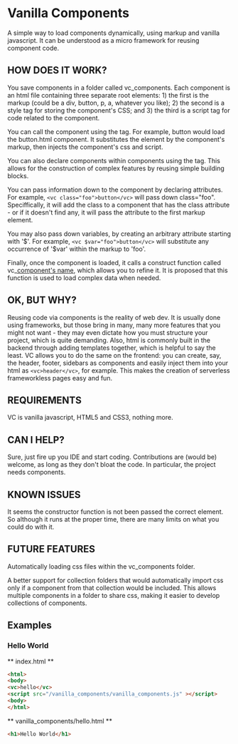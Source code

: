 # Vanilla Components
A simple way to load components dynamically, using markup and vanilla
javascript. It can be understood as a micro framework for reusing component
code.

## HOW DOES IT WORK?

You save components in a folder called vc_components. Each component is an html
file containing three separate root elements: 1) the first is the markup (could
be a div, button, p, a, whatever you like); 2) the second is a style tag for
storing the component's CSS; and 3) the third is a script tag for code related
to the component.

You can call the component using the <vc> tag. For example, <vc>button</vc>
would load the button.html component. It substitutes the <vc> element by the
component's markup, then injects the component's css and script.

You can also declare components within components using the <vc> tag. This
allows for the construction of complex features by reusing simple building
blocks.

You can pass information down to the component by declaring attributes. For
example, `<vc class="foo">button</vc>` will pass down class="foo". Speciffically,
it will add the class to a component that has the class attribute - or if it
doesn't find any, it will pass the attribute to the first markup element.

You may also pass down variables, by creating an arbitrary attribute starting
with '$'. For example, `<vc $var="foo">button</vc>` will substitute any
occurrence of '$var' within the markup to 'foo'.

Finally, once the component is loaded, it calls a construct function called
vc_[component's name](), which allows you to refine it. It is proposed that
this function is used to load complex data when needed.

## OK, BUT WHY?

Reusing code via components is the reality of web dev. It is usually done using
frameworks, but those bring in many, many more features that you might not want - 
they may even dictate how you must structure your project, which is quite
demanding. Also, html is commonly built in the backend through adding templates
together, which is helpful to say the least. VC allows you to do the same on
the frontend: you can create, say, the header, footer, sidebars as components
and easily inject them into your html as `<vc>header</vc>`, for example. This
makes the creation of serverless frameworkless pages easy and fun.

## REQUIREMENTS

VC is vanilla javascript, HTML5 and CSS3, nothing more.

## CAN I HELP?

Sure, just fire up you IDE and start coding. Contributions are (would be)
welcome, as long as they don't bloat the code. In particular, the project needs
components.

## KNOWN ISSUES

It seems the constructor function is not been passed the correct element. So
although it runs at the proper time, there are many limits on what you could do
with it.


## FUTURE FEATURES

Automatically loading css files within the vc_components folder.

A better support for collection folders that would automatically import css
only if a component from that collection would be included. This allows
multiple components in a folder to share css, making it easier to develop
collections of components.


## Examples

### Hello World

** index.html **

```html
<html>
<body>
<vc>hello</vc>
<script src="/vanilla_components/vanilla_components.js" ></script>
<body>
</html>
```

** vanilla_components/hello.html **

```html
<h1>Hello World</h1>
```
